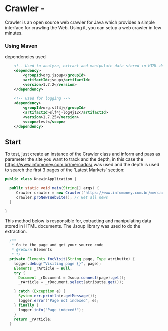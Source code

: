 # Crawler - 

Crawler is an open source web crawler for Java which provides a simple interface for
crawling the Web. Using it, you can setup a web crawler in few minutes.



### Using Maven

dependencies used

```xml
    <!-- Used to analyze, extract and manipulate data stored in HTML documents -->
    <dependency>
        <groupId>org.jsoup</groupId>
        <artifactId>jsoup</artifactId>
        <version>1.7.2</version>
    </dependency>
   
    <!-- Used for logging -->
    <dependency>
        <groupId>org.slf4j</groupId>
        <artifactId>slf4j-log4j12</artifactId>
        <version>1.7.25</version>
        <scope>test</scope>
    </dependency>
```



## Start

To test, just create an instance of the Crawler class and inform and pass as parameter the site you want to track and the depth, in this case the https://www.infomoney.com.br/mercados/ was used and the depth is used to search the first 3 pages of the 'Latest Markets' section:
```java
public class KnewinApplication {

  public static void main(String[] args) {
     Crawler crawler = new Crawler("https://www.infomoney.com.br/mercados/", 3);
     crawler.proNewsWebSite(); // Get all news 
  }

}

```

This method below is responsible for, extracting and manipulating data stored in HTML documents. The Jsoup library was used to do the extraction.

```java
  /**
   * Go to the page and get your source code
   * @return Elements
   * */
  private Elements fncVisit(String page, Type atributte) {
    logger.debug("Visiting page {}", page);
    Elements _rArticle = null;
    try {
      Document _rDocument = Jsoup.connect(page).get();
      _rArticle = _rDocument.select(atributte.get());

    } catch (Exception e) {
      System.err.println(e.getMessage());
      logger.error("Page not indexed", e);
    } finally {
      logger.info("Page indexed!");
    }
    return _rArticle;
  }
```